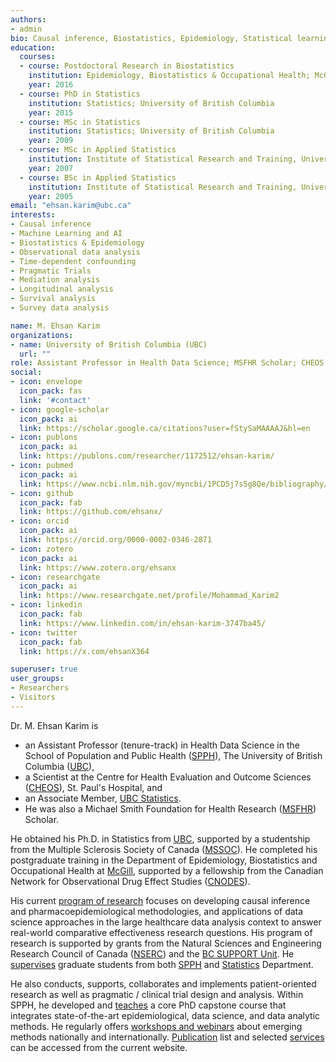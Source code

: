 ```yaml
---
authors:
- admin
bio: Causal inference, Biostatistics, Epidemiology, Statistical learning, Survey data analysis, Bayesian methodologies.
education:
  courses:
  - course: Postdoctoral Research in Biostatistics
    institution: Epidemiology, Biostatistics & Occupational Health; McGill University
    year: 2016
  - course: PhD in Statistics
    institution: Statistics; University of British Columbia
    year: 2015
  - course: MSc in Statistics
    institution: Statistics; University of British Columbia
    year: 2009
  - course: MSc in Applied Statistics
    institution: Institute of Statistical Research and Training, University of Dhaka
    year: 2007
  - course: BSc in Applied Statistics
    institution: Institute of Statistical Research and Training, University of Dhaka
    year: 2005    
email: "ehsan.karim@ubc.ca"
interests:
- Causal inference
- Machine Learning and AI
- Biostatistics & Epidemiology
- Observational data analysis
- Time-dependent confounding 
- Pragmatic Trials
- Mediation analysis 
- Longitudinal analysis
- Survival analysis 
- Survey data analysis

name: M. Ehsan Karim
organizations:
- name: University of British Columbia (UBC)
  url: ""
role: Assistant Professor in Health Data Science; MSFHR Scholar; CHEOS Scientist
social:
- icon: envelope
  icon_pack: fas
  link: '#contact'
- icon: google-scholar
  icon_pack: ai
  link: https://scholar.google.ca/citations?user=fStySaMAAAAJ&hl=en
- icon: publons
  icon_pack: ai
  link: https://publons.com/researcher/1172512/ehsan-karim/
- icon: pubmed
  icon_pack: ai
  link: https://www.ncbi.nlm.nih.gov/myncbi/1PCD5j7s5g8Qe/bibliography/public/
- icon: github
  icon_pack: fab
  link: https://github.com/ehsanx/
- icon: orcid
  icon_pack: ai
  link: https://orcid.org/0000-0002-0346-2871
- icon: zotero
  icon_pack: ai
  link: https://www.zotero.org/ehsanx
- icon: researchgate
  icon_pack: ai
  link: https://www.researchgate.net/profile/Mohammad_Karim2
- icon: linkedin
  icon_pack: fab
  link: https://www.linkedin.com/in/ehsan-karim-3747ba45/
- icon: twitter
  icon_pack: fab
  link: https://x.com/ehsanX364

superuser: true
user_groups:
- Researchers
- Visitors
---
```


Dr. M. Ehsan Karim is 

- an Assistant Professor (tenure-track) in Health Data Science in the School of Population and Public Health ([SPPH](http://www.spph.ubc.ca/person/ehsan-karim/)), The University of British Columbia ([UBC](http://www.ubc.ca/)),
- a Scientist at the Centre for Health Evaluation and Outcome Sciences ([CHEOS](http://www.cheos.ubc.ca/people/mohammad-ehsanul-ehsan-karim/)), St. Paul's Hospital, and
- an Associate Member, [UBC Statistics](https://www.stat.ubc.ca/people). 
- He was also a Michael Smith Foundation for Health Research ([MSFHR](https://www.msfhr.org/causal-inference-framework-analyzing-large-administrative-healthcare-databases-focus-multiple)) Scholar.

He obtained his Ph.D. in Statistics from [UBC](http://hdl.handle.net/2429/51933), supported by a studentship from the Multiple Sclerosis Society of Canada ([MSSOC](https://mssociety.ca/)). He completed his postgraduate training in the Department of Epidemiology, Biostatistics and Occupational Health at [McGill](https://www.mcgill.ca/epi-biostat-occh/), supported by a fellowship from the Canadian Network for Observational Drug Effect Studies ([CNODES](https://www.cnodes.ca/methods/methods-members/)). 

His current [program of research](/Research/) focuses on developing causal inference and pharmacoepidemiological methodologies, and applications of data science approaches in the large healthcare data analysis context to answer real-world comparative effectiveness research questions. His program of research is supported by grants from the Natural Sciences and Engineering Research Council of Canada ([NSERC](https://www.nserc-crsng.gc.ca/ase-oro/Details-Detailles_eng.asp?id=655112)) and the [BC SUPPORT Unit](https://bcsupportunit.ca/real-world-clinical-trials-project-themes). He [supervises](/Supervision/) graduate students from both [SPPH](http://www.spph.ubc.ca/) and [Statistics](https://www.stat.ubc.ca/people) Department. 

He also conducts, supports, collaborates and implements patient-oriented research as well as pragmatic / clinical trial design and analysis. Within SPPH, he developed and [teaches](/Teaching/) a core PhD capstone course that integrates state-of-the-art epidemiological, data science, and data analytic methods. He regularly offers [workshops and webinars](/workshops/) about emerging methods nationally and internationally. [Publication](/publication/) list and selected [services](/Service/) can be accessed from the current website. 

